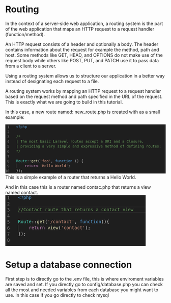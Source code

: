 # Routing

In the context of a server-side web application, a routing system is the part of the web application that maps an HTTP request to a request handler (function/method). 

An HTTP request consists of a header and optionally a body. The header contains information about the request for example the method, path and host. Some methods like GET, HEAD, and OPTIONS do not make use of the request body while others like POST, PUT, and PATCH use it to pass data from a client to a server.

Using a routing system allows us to structure our application in a better way instead of designating each request to a file.

A routing system works by mapping an HTTP request to a request handler based on the request method and path specified in the URL of the request. This is exactly what we are going to build in this tutorial.

In this case, a new route named: new_route.php is created with as a small example:

![alt text](./resources/routes1.png "Laravel default page")
This is a simple example of a router that returns a Hello World.


And in this case this is a router named contac.php that returns a view named contact.
![alt text](./resources/routes2.png "Laravel default page")


# Setup a database connection

First step is to directly go to the .env file, this is where enviroment variables are saved and set. If you directly go to config/database.php you can check all the most and needed variables from each database you might want to use. In this case if you go directly to check mysql 